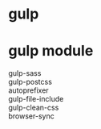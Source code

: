 # gulp
# gulp module

gulp-sass  
gulp-postcss  
autoprefixer  
gulp-file-include  
gulp-clean-css  
browser-sync  
